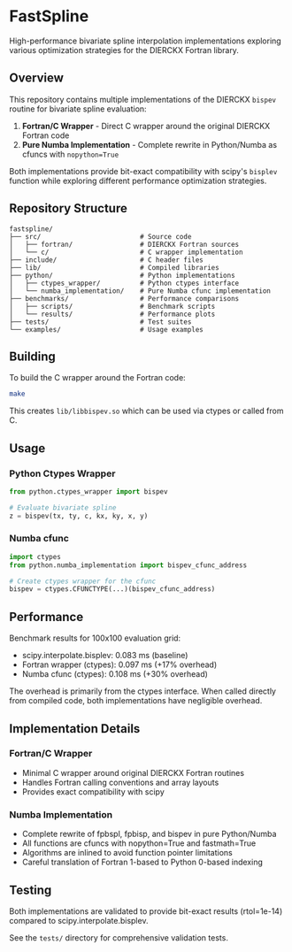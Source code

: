 # FastSpline

High-performance bivariate spline interpolation implementations exploring various optimization strategies for the DIERCKX Fortran library.

## Overview

This repository contains multiple implementations of the DIERCKX `bispev` routine for bivariate spline evaluation:

1. **Fortran/C Wrapper** - Direct C wrapper around the original DIERCKX Fortran code
2. **Pure Numba Implementation** - Complete rewrite in Python/Numba as cfuncs with `nopython=True`

Both implementations provide bit-exact compatibility with scipy's `bisplev` function while exploring different performance optimization strategies.

## Repository Structure

```
fastspline/
├── src/                         # Source code
│   ├── fortran/                 # DIERCKX Fortran sources
│   └── c/                       # C wrapper implementation
├── include/                     # C header files
├── lib/                         # Compiled libraries
├── python/                      # Python implementations
│   ├── ctypes_wrapper/          # Python ctypes interface
│   └── numba_implementation/    # Pure Numba cfunc implementation
├── benchmarks/                  # Performance comparisons
│   ├── scripts/                 # Benchmark scripts
│   └── results/                 # Performance plots
├── tests/                       # Test suites
└── examples/                    # Usage examples
```

## Building

To build the C wrapper around the Fortran code:

```bash
make
```

This creates `lib/libbispev.so` which can be used via ctypes or called from C.

## Usage

### Python Ctypes Wrapper

```python
from python.ctypes_wrapper import bispev

# Evaluate bivariate spline
z = bispev(tx, ty, c, kx, ky, x, y)
```

### Numba cfunc

```python
import ctypes
from python.numba_implementation import bispev_cfunc_address

# Create ctypes wrapper for the cfunc
bispev = ctypes.CFUNCTYPE(...)(bispev_cfunc_address)
```

## Performance

Benchmark results for 100x100 evaluation grid:
- scipy.interpolate.bisplev: 0.083 ms (baseline)
- Fortran wrapper (ctypes): 0.097 ms (+17% overhead)
- Numba cfunc (ctypes): 0.108 ms (+30% overhead)

The overhead is primarily from the ctypes interface. When called directly from compiled code, both implementations have negligible overhead.

## Implementation Details

### Fortran/C Wrapper
- Minimal C wrapper around original DIERCKX Fortran routines
- Handles Fortran calling conventions and array layouts
- Provides exact compatibility with scipy

### Numba Implementation
- Complete rewrite of fpbspl, fpbisp, and bispev in pure Python/Numba
- All functions are cfuncs with nopython=True and fastmath=True
- Algorithms are inlined to avoid function pointer limitations
- Careful translation of Fortran 1-based to Python 0-based indexing

## Testing

Both implementations are validated to provide bit-exact results (rtol=1e-14) compared to scipy.interpolate.bisplev.

See the `tests/` directory for comprehensive validation tests.